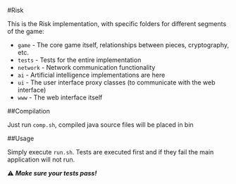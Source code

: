 #Risk

This is the Risk implementation, with specific folders for different segments of the game:
 * `game` - The core game itself, relationships between pieces, cryptography, etc.
 * `tests` - Tests for the entire implementation
 * `network` - Network communication functionality
 * `ai` - Artificial intelligence implementations are here
 * `ui` - The user interface proxy classes (to communicate with the web interface)
 * `www` - The web interface itself

##Compilation

Just run `comp.sh`, compiled java source files will be placed in bin

##Usage

Simply execute `run.sh`. Tests are executed first and if they fail the main application will not run.

:warning:  ***Make sure your tests pass!***
